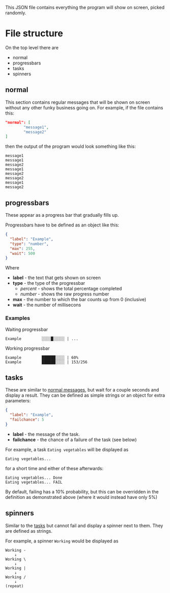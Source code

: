 This JSON file contains everything the program will show on screen, picked randomly.
# File structure
On the top level there are
- normal
- progressbars
- tasks
- spinners
## normal
This section contains regular messages that will be shown on screen without any other funky business going on.
For example, if the file contains this:
```json lines
"normal": [
        "message1",
        "message2"
]
```
then the output of the program would look something like this:
```
message1
message1
message2
message1
message2
message2
message1
message2
```
## progressbars
These appear as a progress bar that gradually fills up.

Progressbars have to be defined as an object like this:
```json lines
{
  "label": "Example",
  "type": "number",
  "max": 255,
  "wait": 500
}
```
Where
- **label** - the text that gets shown on screen
- **type** - the type of the progressbar
  - *percent* - shows the total percentage completed
  - *number* - shows the raw progress number
- **max** - the number to which the bar counts up from 0 (inclusive)
- **wait** - the number of millisecons 

### Examples
Waiting progressbar
```
Example         ░░░░█░░░░░ | ...
```
Working progressbar
```
Example         ██████░░░░ | 60%
Example         ██████░░░░ | 153/256
```
## tasks
These are similar to [normal messages](#normal), but wait for a couple seconds and display a result.
They can be defined as simple strings or an object for extra parameters:
```json
{
  "label": "Example",
  "failchance": 5
}
```

- **label** - the message of the task.
- **failchance** - the chance of a failure of the task (see below)

For example, a task `Eating vegetables` will be displayed as
```
Eating vegetables...
```
for a short time and either of these afterwards:
```
Eating vegetables... Done
Eating vegetables... FAIL
```
By default, failing has a 10% probability, but this can be overridden in the definition as demonstrated above (where it would instead have only 5%)
## spinners
Similar to the [tasks](#tasks) but cannot fail and display a spinner next to them.
They are defined as strings.

For example, a spinner `Working` would be displayed as
```
Working -
    ↓
Working \
    ↓
Working |
    ↓
Working /
    ↓
(repeat)
```